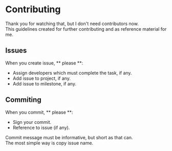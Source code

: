 # Contributing
Thank you for watching that, but I don't need contributors now. \
This guidelines created for further contributing and as reference material for me.

## Issues
When you create issue, ** please **:
* Assign developers which must complete the task, if any.
* Add issue to project, if any.
* Add issue to milestone, if any.

## Commiting
When you commit, ** please **:
* Sign your commit.
* Reference to issue (if any).

Commit message must be informative, but short as that can. \
The most simple way is copy issue name.